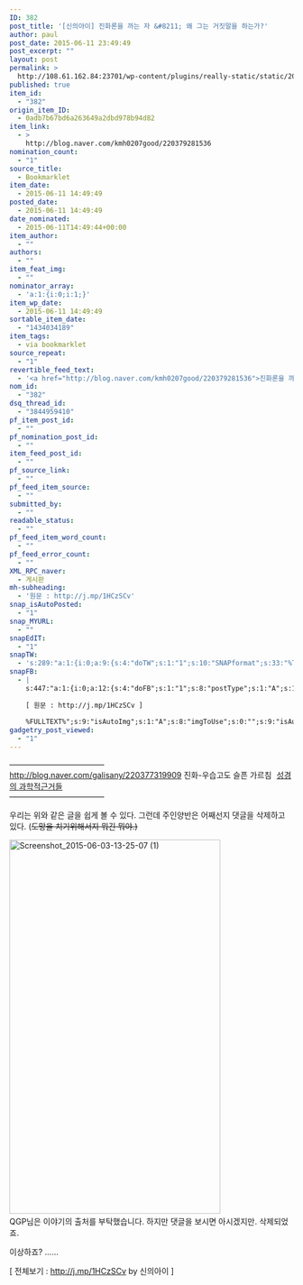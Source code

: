 ```yaml
---
ID: 382
post_title: '[신의아이] 진화론을 까는 자 &#8211; 왜 그는 거짓말을 하는가?'
author: paul
post_date: 2015-06-11 23:49:49
post_excerpt: ""
layout: post
permalink: >
  http://108.61.162.84:23701/wp-content/plugins/really-static/static/2015/06/%ec%8b%a0%ec%9d%98%ec%95%84%ec%9d%b4-%ec%a7%84%ed%99%94%eb%a1%a0%ec%9d%84-%ea%b9%8c%eb%8a%94-%ec%9e%90-%ec%99%9c-%ea%b7%b8%eb%8a%94-%ea%b1%b0%ec%a7%93%eb%a7%90%ec%9d%84-%ed%95%98%eb%8a%94%ea%b0%80/
published: true
item_id:
  - "382"
origin_item_ID:
  - 0adb7b67bd6a263649a2dbd978b94d82
item_link:
  - >
    http://blog.naver.com/kmh0207good/220379281536
nomination_count:
  - "1"
source_title:
  - Bookmarklet
item_date:
  - 2015-06-11 14:49:49
posted_date:
  - 2015-06-11 14:49:49
date_nominated:
  - 2015-06-11T14:49:44+00:00
item_author:
  - ""
authors:
  - ""
item_feat_img:
  - ""
nominator_array:
  - 'a:1:{i:0;i:1;}'
item_wp_date:
  - 2015-06-11 14:49:49
sortable_item_date:
  - "1434034189"
item_tags:
  - via bookmarklet
source_repeat:
  - "1"
revertible_feed_text:
  - '<a href="http://blog.naver.com/kmh0207good/220379281536">진화론을 까는 자 - 왜 그는 거짓말을 하는가? : 네이버 블로그</a>.'
nom_id:
  - "382"
dsq_thread_id:
  - "3844959410"
pf_item_post_id:
  - ""
pf_nomination_post_id:
  - ""
item_feed_post_id:
  - ""
pf_source_link:
  - ""
pf_feed_item_source:
  - ""
submitted_by:
  - ""
readable_status:
  - ""
pf_feed_item_word_count:
  - ""
pf_feed_error_count:
  - ""
XML_RPC_naver:
  - 게시판
mh-subheading:
  - '원문 : http://j.mp/1HCzSCv'
snap_isAutoPosted:
  - "1"
snap_MYURL:
  - ""
snapEdIT:
  - "1"
snapTW:
  - 's:289:"a:1:{i:0;a:9:{s:4:"doTW";s:1:"1";s:10:"SNAPformat";s:33:"%TITLE% - %SURL%  %HTAGS% %HCATS%";s:8:"attchImg";s:1:"1";s:9:"isAutoImg";s:1:"A";s:8:"imgToUse";s:0:"";s:11:"isPrePosted";s:1:"1";s:8:"isPosted";s:1:"1";s:4:"pgID";s:18:"609642205263704064";s:5:"pDate";s:19:"2015-06-13 08:43:23";}}";'
snapFB:
  - |
    s:447:"a:1:{i:0;a:12:{s:4:"doFB";s:1:"1";s:8:"postType";s:1:"A";s:10:"AttachPost";s:1:"2";s:10:"SNAPformat";s:104:"#폴아저씨의창조과학이야기 %HTAGS% %HCATS%
     
    [ 원문 : http://j.mp/1HCzSCv ]
    
    %FULLTEXT%";s:9:"isAutoImg";s:1:"A";s:8:"imgToUse";s:0:"";s:9:"isAutoURL";s:1:"A";s:8:"urlToUse";s:0:"";s:11:"isPrePosted";s:1:"1";s:8:"isPosted";s:1:"1";s:4:"pgID";s:31:"794323357332113_798188873612228";s:5:"pDate";s:19:"2015-06-13 08:43:32";}}";
gadgetry_post_viewed:
  - "1"
---
```

<p>————————————<br />
<a href="http://blog.naver.com/galisany/220377319909">http://blog.naver.com/galisany/220377319909</a> <span class="pcol1 itemSubjectBoldfont">진화-우습고도 슬픈 가르침</span> <span class="cate pcol2"><img class="pcol2b fil3" src="http://blogimgs.naver.net/imgs/nblog/spc.gif" alt="" width="1" height="11" /> <a class="pcol2" href="http://blog.naver.com/PostList.nhn?blogId=galisany&amp;categoryNo=22&amp;from=postList&amp;parentCategoryNo=22">성경의 과학적근거들<br />
</a>————————————</span></p>
<p>우리는 위와 같은 글을 쉽게 볼 수 있다. 그런데 주인양반은 어째선지 댓글을 삭제하고 있다. (<span style="text-decoration: line-through;"><span style="text-decoration: line-through;">도망을 치기위해서지 뭐긴 뭐야.)</span></span></p>
<p><a href="http://paul.skepti.es/wp-content/uploads/2015/06/Screenshot_2015-06-03-13-25-07-1.png"><img class="  wp-image-420 aligncenter" src="http://paul.skepti.es/wp-content/uploads/2015/06/Screenshot_2015-06-03-13-25-07-1-169x300.png" alt="Screenshot_2015-06-03-13-25-07 (1)" width="374" height="664" /></a><a href="http://paul.skepti.es/wp-content/uploads/2015/06/Screenshot_2015-06-03-13-25-07.png"><br />
</a>QGP님은 이야기의 출처를 부탁했습니다. 하지만 댓글을 보시면 아시겠지만. 삭제되었죠.</p>
<p>이상하죠? ……</p>
<p>[ 전체보기 : <a href="http://j.mp/1HCzSCv">http://j.mp/1HCzSCv</a> by 신의아이 ]</p>
<p>&nbsp;</p>
<p><span class="cate pcol2"> </span></p>
<p>&nbsp;</p>
